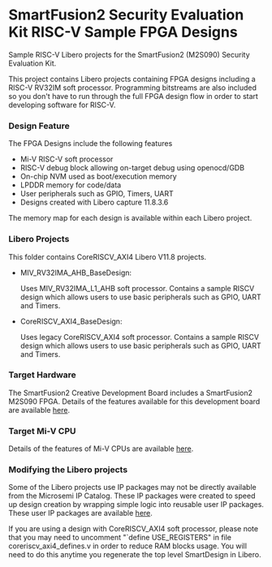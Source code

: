 # SmartFusion2 Security Evaluation Kit RISC-V Sample FPGA Designs 
Sample RISC-V Libero projects for the SmartFusion2 (M2S090) Security Evaluation Kit.

This project contains Libero projects containing FPGA designs including a RISC-V RV32IM soft processor. 
Programming bitstreams are also included so you don't have to run through the full FPGA design flow in order to start developing software for RISC-V.

### Design Feature
The FPGA Designs include the following features
* Mi-V RISC-V soft processor 
* RISC-V debug block allowing on-target debug using openocd/GDB
* On-chip NVM used as boot/execution memory
* LPDDR memory for code/data
* User peripherals such as GPIO, Timers, UART
* Designs created with Libero capture 11.8.3.6

The memory map for each design is available within each Libero project.

### Libero Projects
This folder contains CoreRISCV_AXI4 Libero V11.8 projects.

* MIV_RV32IMA_AHB_BaseDesign:

   Uses MIV_RV32IMA_L1_AHB soft processor. Contains a sample RISCV design which allows users to use basic peripherals such as GPIO, UART and Timers.

* CoreRISCV_AXI4_BaseDesign:

   Uses legacy CoreRISCV_AXI4 soft processor. Contains a sample RISCV design which allows users to use basic peripherals such as GPIO, UART and Timers.

### Target Hardware
The SmartFusion2 Creative Development Board includes a SmartFusion2 M2S090 FPGA. Details of the features available for this development board are available [here](https://www.microsemi.com/products/fpga-soc/design-resources/dev-kits/smartfusion2/sf2-evaluation-kit).

### Target Mi-V CPU
Details of the features of Mi-V CPUs are available [here](https://github.com/RISCV-on-Microsemi-FPGA/Mi-V-CPUs).

### Modifying the Libero projects
Some of the Libero projects use IP packages may not be  directly available from the Microsemi IP Catalog. These IP packages were created to speed up design creation by wrapping simple logic into reusable user IP packages.
These user IP packages are available [here](https://github.com/RISCV-on-Microsemi-FPGA/Mi-V-CPUs/tree/master/Supporting-IPs).

If you are using a design with CoreRISCV_AXI4 soft processor, please note that you may need to uncomment "`define USE_REGISTERS" in file coreriscv_axi4_defines.v in order to reduce RAM blocks usage. 
You will need to do this anytime you regenerate the top level SmartDesign in Libero.

